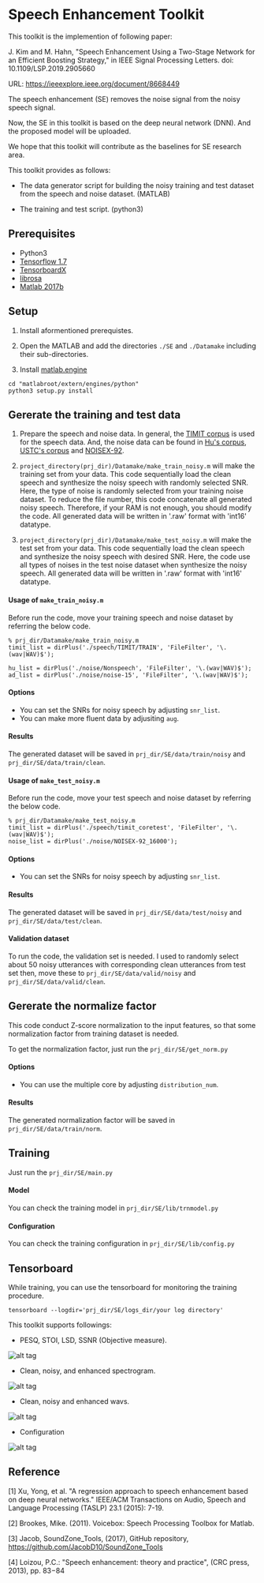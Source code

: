 # Speech Enhancement Toolkit

This toolkit is the implemention of following paper:

J. Kim and M. Hahn, "Speech Enhancement Using a Two-Stage Network for an Efficient Boosting Strategy," in IEEE Signal Processing Letters. doi: 10.1109/LSP.2019.2905660

URL: https://ieeexplore.ieee.org/document/8668449

The speech enhancement (SE) removes the noise signal from the noisy speech signal.

Now, the SE in this toolkit is based on the deep neural network (DNN). And the proposed model will be uploaded.

We hope that this toolkit will contribute as the baselines for SE research area.

This toolkit provides as follows:

- The data generator script for building the noisy training and test dataset from the speech and noise dataset. (MATLAB)

- The training and test script. (python3)

## Prerequisites

- Python3
- [Tensorflow 1.7](https://www.tensorflow.org/)
- [TensorboardX](https://github.com/lanpa/tensorboard-pytorch/tree/master/tensorboardX)
- [librosa](https://librosa.github.io/librosa/)
- [Matlab 2017b](https://kr.mathworks.com/downloads/web_downloads/latest_release)

## Setup

1. Install aformentioned prerequistes.

2. Open the MATLAB and add the directories `./SE` and `./Datamake` including their sub-directories.

3. Install [matlab.engine](https://kr.mathworks.com/help/matlab/matlab_external/install-the-matlab-engine-for-python.html)
```
cd "matlabroot/extern/engines/python"
python3 setup.py install
```

## Gererate the training and test data

1. Prepare the speech and noise data. In general, the [TIMIT corpus](https://github.com/philipperemy/timit) is used for the speech data. And, the noise data can be found in [Hu's corpus](http://staff.ustc.edu.cn/~jundu/The%20team/yongxu/demo/115noises.html), [USTC's corpus](https://pan.baidu.com/s/1dER6UUt) and [NOISEX-92](http://www.speech.cs.cmu.edu/comp.speech/Section1/Data/noisex.html).

2. `project_directory(prj_dir)/Datamake/make_train_noisy.m` will make the training set from your data. This code sequentially load the clean speech and synthesize the noisy speech with randomly selected SNR. Here, the type of noise is randomly selected from your training noise dataset. To reduce the file number, this code concatenate all generated noisy speech. Therefore, if your RAM is not enough, you should modify the code. All generated data will be written in '.raw' format with 'int16' datatype.

3. `project_directory(prj_dir)/Datamake/make_test_noisy.m` will make the test set from your data. This code sequentially load the clean speech and synthesize the noisy speech with desired SNR. Here, the code use all types of noises in the test noise dataset when synthesize the noisy speech. All generated data will be written in '.raw' format with 'int16' datatype.

#### Usage of `make_train_noisy.m`

Before run the code, move your training speech and noise dataset by referring the below code.

```
% prj_dir/Datamake/make_train_noisy.m
timit_list = dirPlus('./speech/TIMIT/TRAIN', 'FileFilter', '\.(wav|WAV)$');

hu_list = dirPlus('./noise/Nonspeech', 'FileFilter', '\.(wav|WAV)$');
ad_list = dirPlus('./noise/noise-15', 'FileFilter', '\.(wav|WAV)$');
```

#### Options

- You can set the SNRs for noisy speech by adjusting `snr_list`. 
- You can make more fluent data by adjusiting `aug`.

#### Results

The generated dataset will be saved in `prj_dir/SE/data/train/noisy` and `prj_dir/SE/data/train/clean`.

#### Usage of `make_test_noisy.m`

Before run the code, move your test speech and noise dataset by referring the below code.

```
% prj_dir/Datamake/make_test_noisy.m
timit_list = dirPlus('./speech/timit_coretest', 'FileFilter', '\.(wav|WAV)$');
noise_list = dirPlus('./noise/NOISEX-92_16000');
```

#### Options

- You can set the SNRs for noisy speech by adjusting `snr_list`. 

#### Results

The generated dataset will be saved in `prj_dir/SE/data/test/noisy` and `prj_dir/SE/data/test/clean`.

#### Validation dataset

To run the code, the validation set is needed. I used to randomly select about 50 noisy utterances with corresponding clean utterances from test set then, move these to `prj_dir/SE/data/valid/noisy` and `prj_dir/SE/data/valid/clean`.

## Gererate the normalize factor

This code conduct Z-score normalization to the input features, so that some normalization factor from training dataset is needed.

To get the normalization factor, just run the `prj_dir/SE/get_norm.py`

#### Options

- You can use the multiple core by adjusting `distribution_num`.

#### Results

The generated normalization factor will be saved in `prj_dir/SE/data/train/norm`.

## Training

Just run the `prj_dir/SE/main.py`

#### Model

You can check the training model in `prj_dir/SE/lib/trnmodel.py` 

#### Configuration

You can check the training configuration in `prj_dir/SE/lib/config.py`

## Tensorboard

While training, you can use the tensorboard for monitoring the training procedure.

`tensorboard --logdir='prj_dir/SE/logs_dir/your log directory'`

This toolkit supports followings:

- PESQ, STOI, LSD, SSNR (Objective measure).

![alt tag](https://user-images.githubusercontent.com/24668469/40900963-0fdeb11e-6809-11e8-806b-1aaa98620632.PNG)

- Clean, noisy, and enhanced spectrogram.

![alt tag](https://user-images.githubusercontent.com/24668469/40900992-29dd83ec-6809-11e8-8991-9255f429de12.PNG)

- Clean, noisy and enhanced wavs.

![alt tag](https://user-images.githubusercontent.com/24668469/40900998-30d1f1f6-6809-11e8-8250-54d22f9fcee7.PNG)

- Configuration

![alt tag](https://user-images.githubusercontent.com/24668469/40901003-358057c4-6809-11e8-9b8b-a1b13848bc97.PNG)

## Reference

[1] Xu, Yong, et al. "A regression approach to speech enhancement based on deep neural networks." IEEE/ACM Transactions on Audio, Speech and Language Processing (TASLP) 23.1 (2015): 7-19.

[2] Brookes, Mike. (2011). Voicebox: Speech Processing Toolbox for Matlab. 

[3] Jacob, SoundZone_Tools, (2017), GitHub repository, https://github.com/JacobD10/SoundZone_Tools

[4] Loizou, P.C.: "Speech enhancement: theory and practice", (CRC press, 2013), pp. 83−84

